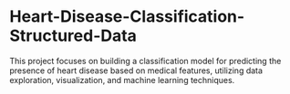 # Heart-Disease-Classification-Structured-Data
This project focuses on building a classification model for predicting the presence of heart disease based on medical features, utilizing data exploration, visualization, and machine learning techniques. ​

